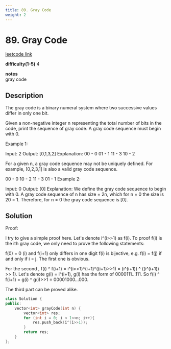 ```yaml
---
title: 89. Gray Code
weight: 2
---
```

# 89. Gray Code
[leetcode link](https://leetcode.com/problems/gray-code/)

**difficulty(1-5)** 
4

**notes**   
gray code

## Description
The gray code is a binary numeral system where two successive values differ in only one bit.

Given a non-negative integer n representing the total number of bits in the code, print the sequence of gray code. A gray code sequence must begin with 0.

Example 1:

Input: 2
Output: [0,1,3,2]
Explanation:
00 - 0
01 - 1
11 - 3
10 - 2

For a given n, a gray code sequence may not be uniquely defined.
For example, [0,2,3,1] is also a valid gray code sequence.

00 - 0
10 - 2
11 - 3
01 - 1
Example 2:

Input: 0
Output: [0]
Explanation: We define the gray code sequence to begin with 0.
             A gray code sequence of n has size = 2n, which for n = 0 the size is 20 = 1.
             Therefore, for n = 0 the gray code sequence is [0].


## Solution

Proof:

I try to give a simple proof here. Let's denote i^(i>>1) as f(i). To proof f(i) is the ith gray code, we only need to prove the following statements:

f(0) = 0
(i) and f(i+1) only differs in one digit
f(i) is bijective, e.g. f(i) = f(j) if and only if i = j.
The first one is obvious.

For the second , f(i) ^ f(i+1) = i^(i>>1)^(i+1)^((i+1)>>1) = (i^(i+1)) ^ ((i^(i+1)) >> 1). Let's denote g(i) = i^(i+1), g(i) has the form of 0000111...111. So f(i) ^ f(i+1) = g(i) ^ g(i)>>1 = 00001000...000.

The third part can be proved alike.

```c++
class Solution {
public:
    vector<int> grayCode(int n) {
        vector<int> res;
        for (int i = 0; i < 1<<n; i++){
            res.push_back(i^(i>>1));
        }
        return res;
    }
};
```


